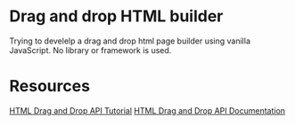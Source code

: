 # Drag and drop HTML builder
Trying to develelp a drag and drop html page builder using vanilla JavaScript. No library or framework is used.

# Resources
[HTML Drag and Drop API Tutorial](https://www.w3schools.com/html/html5_draganddrop.asp)
[HTML Drag and Drop API Documentation](https://developer.mozilla.org/en-US/docs/Web/API/HTML_Drag_and_Drop_API)